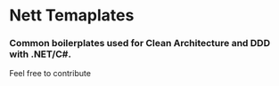 # Nett Temaplates

### Common boilerplates used for Clean Architecture and DDD with .NET/C#. 

Feel free to contribute